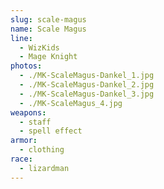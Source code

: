 ```yaml
---
slug: scale-magus
name: Scale Magus
line:
  - WizKids
  - Mage Knight
photos:
  - ./MK-ScaleMagus-Dankel_1.jpg
  - ./MK-ScaleMagus-Dankel_2.jpg
  - ./MK-ScaleMagus-Dankel_3.jpg
  - ./MK-ScaleMagus_4.jpg
weapons:
  - staff
  - spell effect
armor:
  - clothing
race:
  - lizardman
---
```


